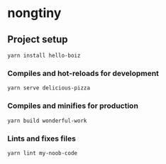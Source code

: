 # nongtiny

## Project setup
```
yarn install hello-boiz
```

### Compiles and hot-reloads for development
```
yarn serve delicious-pizza
```

### Compiles and minifies for production
```
yarn build wonderful-work
```

### Lints and fixes files
```
yarn lint my-noob-code
```
